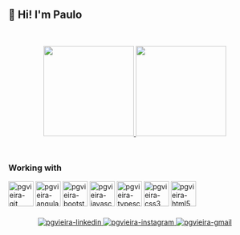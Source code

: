 ## :wave: Hi! I'm Paulo

<div align="center" style="margin: 50px">
  <a href="https://github.com/pgvieira">
    <img height="180em" src="https://github-readme-stats.vercel.app/api/top-langs/?username=pgvieira&layout=compact&langs_count=7&theme=dracula" />
    <img height="180em" src="https://github-readme-stats.vercel.app/api?username=pgvieira&show_icons=true&theme=dracula&include_all_commits=true&count_private=true" />
  </a>
</div>

 ### Working with
 <div align="left">
    <img align="center" width="50" height="50" alt="pgvieira-git" src="https://cdn.jsdelivr.net/gh/devicons/devicon/icons/git/git-original.svg" target="_blank" />
    <img align="center" width="50" height="50" alt="pgvieira-angular" src="https://cdn.jsdelivr.net/gh/devicons/devicon/icons/angularjs/angularjs-original.svg" target="_blank" />
    <img align="center" width="50" height="50" alt="pgvieira-bootstrap" src="https://cdn.jsdelivr.net/gh/devicons/devicon/icons/bootstrap/bootstrap-original.svg" target="_blank" />
    <img align="center" width="50" height="50" alt="pgvieira-javascript" src="https://cdn.jsdelivr.net/gh/devicons/devicon/icons/javascript/javascript-original.svg" target="_blank" />
    <img align="center" width="50" height="50" alt="pgvieira-typescript" src="https://cdn.jsdelivr.net/gh/devicons/devicon/icons/typescript/typescript-original.svg" target="_blank" />
    <img align="center" width="50" height="50" alt="pgvieira-css3" src="https://cdn.jsdelivr.net/gh/devicons/devicon/icons/css3/css3-original.svg" target="_blank" />
    <img align="center" width="50" height="50" alt="pgvieira-html5" src="https://cdn.jsdelivr.net/gh/devicons/devicon/icons/html5/html5-original.svg" target="_blank" />
 </div>


 ### 

 <div align="center">
    <a href="https://www.linkedin.com/in/paulogvieira" target="_blank">
        <img alt="pgvieira-linkedin" src="https://img.shields.io/badge/-LinkedIn-%230077B5?style=for-the-badge&logo=linkedin&logoColor=white" target="_blank">
    </a>   
    <a href="https://instagram.com/paulo.gvieira" target="_blank">
        <img alt="pgvieira-instagram" src="https://img.shields.io/badge/-Instagram-%23E4405F?style=for-the-badge&logo=instagram&logoColor=white" target="_blank">
    </a>
    <a href = "mailto:gustavo.pgvi@gmail.com">
        <img alt="pgvieira-gmail" src="https://img.shields.io/badge/Gmail-D14836?style=for-the-badge&logo=gmail&logoColor=white" target="_blank">
    </a>
 </div>
